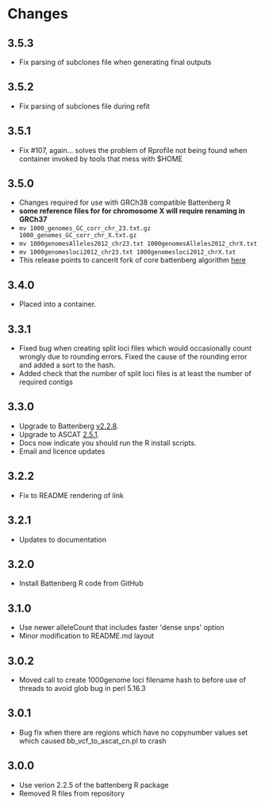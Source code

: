 # Changes

## 3.5.3

* Fix parsing of subclones file when generating final outputs

## 3.5.2

* Fix parsing of subclones file during refit

## 3.5.1

* Fix #107, again... solves the problem of Rprofile not being found when container invoked by tools that mess with $HOME

## 3.5.0

* Changes required for use with GRCh38 compatible Battenberg R
* **some reference files for for chromosome X will require renaming in GRCh37**
* `mv 1000_genomes_GC_corr_chr_23.txt.gz 1000_genomes_GC_corr_chr_X.txt.gz`
* `mv 1000genomesAlleles2012_chr23.txt 1000genomesAlleles2012_chrX.txt`
* `mv 1000genomesloci2012_chr23.txt 1000genomesloci2012_chrX.txt`
* This release points to cancerit fork of core battenberg algorithm [here](https://github.com/cancerit/battenberg/feature/grch38)

## 3.4.0

* Placed into a container.

## 3.3.1

* Fixed bug when creating split loci files which would occasionally count wrongly due to rounding errors. Fixed the cause of the rounding error and added a sort to the hash.
* Added check that the number of split loci files is at least the number of required contigs

## 3.3.0

* Upgrade to Battenberg [v2.2.8](https://github.com/Wedge-Oxford/battenberg/releases/tag/v2.2.8).
* Upgrade to ASCAT [2.5.1](https://github.com/Crick-CancerGenomics/ascat/releases/tag/v2.5.1).
* Docs now indicate you should run the R install scripts.
* Email and licence updates

## 3.2.2

* Fix to README rendering of link

## 3.2.1

* Updates to documentation

## 3.2.0

* Install Battenberg R code from GitHub

## 3.1.0

* Use newer alleleCount that includes faster 'dense snps' option
* Minor modification to README.md layout

## 3.0.2

* Moved call to create 1000genome loci filename hash to before use of threads to avoid glob bug in perl 5.16.3

## 3.0.1

* Bug fix when there are regions which have no copynumber values set which caused bb_vcf_to_ascat_cn.pl to crash

## 3.0.0

* Use verion 2.2.5 of the battenberg R package
* Removed R files from repository

